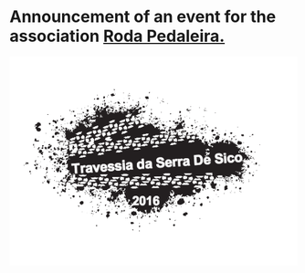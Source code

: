 # Announcement of an event for the association **[Roda Pedaleira.](http://www.rodapedaleira.pt/)**

[![oratie button](./images/Poster2.png)](http://www.rodapedaleira.pt/9a-travessia-de-sico/)
